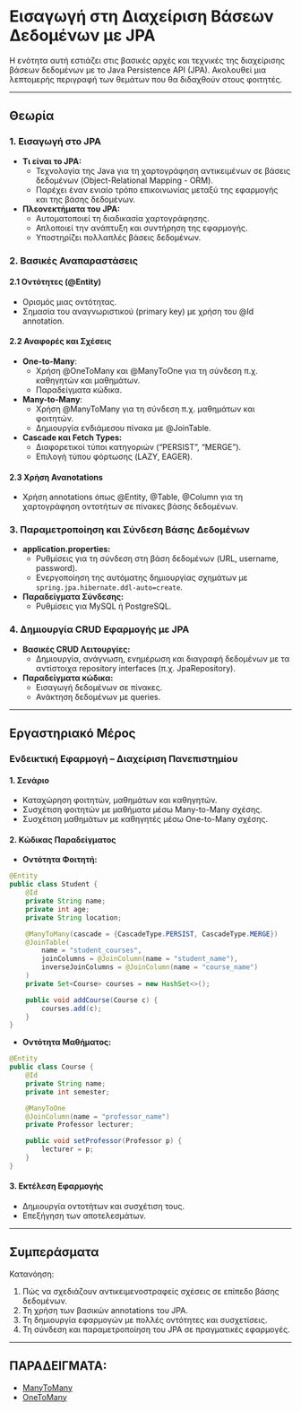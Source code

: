 # Εισαγωγή στη Διαχείριση Βάσεων Δεδομένων με JPA

Η ενότητα αυτή εστιάζει στις βασικές αρχές και τεχνικές της διαχείρισης βάσεων δεδομένων με το Java Persistence API (JPA). Ακολουθεί μια λεπτομερής περιγραφή των θεμάτων που θα διδαχθούν στους φοιτητές.

---

## Θεωρία

### 1. Εισαγωγή στο JPA
- **Τι είναι το JPA:**
  - Τεχνολογία της Java για τη χαρτογράφηση αντικειμένων σε βάσεις δεδομένων (Object-Relational Mapping - ORM).
  - Παρέχει έναν ενιαίο τρόπο επικοινωνίας μεταξύ της εφαρμογής και της βάσης δεδομένων.
- **Πλεονεκτήματα του JPA:**
  - Αυτοματοποιεί τη διαδικασία χαρτογράφησης.
  - Απλοποιεί την ανάπτυξη και συντήρηση της εφαρμογής.
  - Υποστηρίζει πολλαπλές βάσεις δεδομένων.

### 2. Βασικές Αναπαραστάσεις
#### 2.1 Οντότητες (@Entity)
- Ορισμός μιας οντότητας.
- Σημασία του αναγνωριστικού (primary key) με χρήση του @Id annotation.

#### 2.2 Αναφορές και Σχέσεις
- **One-to-Many**:
  - Χρήση @OneToMany και @ManyToOne για τη σύνδεση π.χ. καθηγητών και μαθημάτων.
  - Παραδείγματα κώδικα.
- **Many-to-Many**:
  - Χρήση @ManyToMany για τη σύνδεση π.χ. μαθημάτων και φοιτητών.
  - Δημιουργία ενδιάμεσου πίνακα με @JoinTable.
- **Cascade και Fetch Types:**
  - Διαφορετικοί τύποι κατηγοριών (“PERSIST”, “MERGE”).
  - Επιλογή τύπου φόρτωσης (LAZY, EAGER).

#### 2.3 Χρήση Αναnotations
- Χρήση annotations όπως @Entity, @Table, @Column για τη χαρτογράφηση οντοτήτων σε πίνακες βάσης δεδομένων.

### 3. Παραμετροποίηση και Σύνδεση Βάσης Δεδομένων
- **application.properties:**
  - Ρυθμίσεις για τη σύνδεση στη βάση δεδομένων (URL, username, password).
  - Ενεργοποίηση της αυτόματης δημιουργίας σχημάτων με `spring.jpa.hibernate.ddl-auto=create`.
- **Παραδείγματα Σύνδεσης:**
  - Ρυθμίσεις για MySQL ή PostgreSQL.

### 4. Δημιουργία CRUD Εφαρμογής με JPA
- **Βασικές CRUD Λειτουργίες:**
  - Δημιουργία, ανάγνωση, ενημέρωση και διαγραφή δεδομένων με τα αντίστοιχα repository interfaces (π.χ. JpaRepository).
- **Παραδείγματα κώδικα:**
  - Εισαγωγή δεδομένων σε πίνακες.
  - Ανάκτηση δεδομένων με queries.

---

## Εργαστηριακό Μέρος

### Ενδεικτική Εφαρμογή – Διαχείριση Πανεπιστημίου
#### 1. Σενάριο
- Καταχώρηση φοιτητών, μαθημάτων και καθηγητών.
- Συσχέτιση φοιτητών με μαθήματα μέσω Many-to-Many σχέσης.
- Συσχέτιση μαθημάτων με καθηγητές μέσω One-to-Many σχέσης.

#### 2. Κώδικας Παραδείγματος
- **Οντότητα Φοιτητή:**
```java
@Entity
public class Student {
    @Id
    private String name;
    private int age;
    private String location;

    @ManyToMany(cascade = {CascadeType.PERSIST, CascadeType.MERGE})
    @JoinTable(
        name = "student_courses",
        joinColumns = @JoinColumn(name = "student_name"),
        inverseJoinColumns = @JoinColumn(name = "course_name")
    )
    private Set<Course> courses = new HashSet<>();

    public void addCourse(Course c) {
        courses.add(c);
    }
}
```

- **Οντότητα Μαθήματος:**
```java
@Entity
public class Course {
    @Id
    private String name;
    private int semester;

    @ManyToOne
    @JoinColumn(name = "professor_name")
    private Professor lecturer;

    public void setProfessor(Professor p) {
        lecturer = p;
    }
}
```

#### 3. Εκτέλεση Εφαρμογής
- Δημιουργία οντοτήτων και συσχέτιση τους.
- Επεξήγηση των αποτελεσμάτων.

---

## Συμπεράσματα
Κατανόηση:   
1. Πώς να σχεδιάζουν αντικειμενοστραφείς σχέσεις σε επίπεδο βάσης δεδομένων.
2. Τη χρήση των βασικών annotations του JPA.
3. Τη δημιουργία εφαρμογών με πολλές οντότητες και συσχετίσεις.
4. Τη σύνδεση και παραμετροποίηση του JPA σε πραγματικές εφαρμογές.

---

## ΠΑΡΑΔΕΙΓΜΑΤΑ:   

- [ManyToMany](ManyToMany)   
- [OneToMany](OneToMany)

